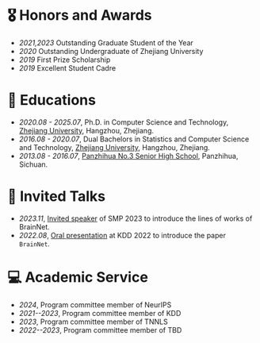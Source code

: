 # 🎖 Honors and Awards
- *2021,2023* Outstanding Graduate Student of the Year
- *2020* Outstanding Undergraduate of Zhejiang University
- *2019* First Prize Scholarship
- *2019* Excellent Student Cadre


# 📖 Educations
- *2020.08 - 2025.07*, Ph.D. in Computer Science and Technology, [Zhejiang University](http://www.zju.edu.cn/), Hangzhou, Zhejiang.
- *2016.08 - 2020.07*, Dual Bachelors in Statistics and Computer Science and Technology, [Zhejiang University](http://www.zju.edu.cn/), Hangzhou, Zhejiang.
- *2013.08 - 2016.07*, [Panzhihua No.3 Senior High School](https://www.pzhsz.net/), Panzhihua, Sichuan.


# 💬 Invited Talks
- *2023.11*, [Invited speaker](https://mp.weixin.qq.com/s/VFsMBIUWuscAVa3WK3oRMA) of SMP 2023 to introduce the lines of works of BrainNet.
- *2022.08*, [Oral presentation](https://dlnext.acm.org/doi/10.1145/3534678.3539178) at KDD 2022 to introduce the paper `BrainNet`.


# 💻 Academic Service
- *2024*, Program committee member of NeurIPS
- *2021--2023*, Program committee member of KDD
- *2023*, Program committee member of TNNLS
- *2022--2023*, Program committee member of TBD
